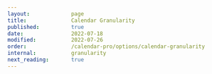 ```yaml
---
layout:             page
title:              Calendar Granularity
published:          true
date:               2022-07-18
modified:           2022-07-26
order:              /calendar-pro/options/calendar-granularity
internal:           granularity
next_reading:       true
---
```


